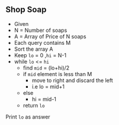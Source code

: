 ## Shop Soap

- Given 
- N = Number of soaps
- A = Array of Price of  N soaps
- Each query contains  M 
- Sort the array A
- Keep `lo` = 0 ,`hi` = N-1
- while `lo` <= `hi`
  - find `mid` = (lo+hi)/2
  - if `mid` element is less than M
    - move to right and discard the left 
    - i.e lo = mid+1
  - else
    - hi = mid-1
  - return `lo`

Print `lo` as answer